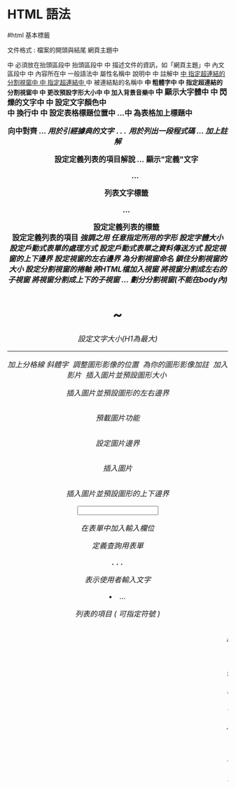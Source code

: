 # HTML 語法
#html
基本標籤

文件格式 <html> </html>: 檔案的開頭與結尾
網頁主題中
<title> </title>中
必須放在抬頭區段中
抬頭區段中
<head> </head>中
描述文件的資訊，如「網頁主題」中
內文區段中
<body> </body>中
內容所在中
一般語法中
屬性名稱中
說明中
<! - -與 - ->中
註解中
<a href target>中
指定超連結的分割視窗中
<a href>中
指定超連結中
<a name=名稱>中
被連結點的名稱中
<b>中
粗體字中
<base target>中
指定超連結的分割視窗中
<basefont size>中
更改預設字形大小中
<bgsound src>中
加入背景音樂中
<big>中
顯示大字體中
<blink>中
閃爍的文字中
<body text link vlink>中
設定文字顏色中
<br>中
換行中
<caption align>中
設定表格標題位置中
<caption>...</caption>中
為表格加上標題中
<center>

向中對齊
<cite>...<cite>
用於引經據典的文字
<code>...</code>
用於列出一段程式碼
<comment>...</comment>
加上註解
<dd>
設定定義列表的項目解說
<dfn>...</dfn>
顯示"定義"文字
<dir>...</dir>
列表文字標籤
<dl>...</dl>
設定定義列表的標籤
<dt>
設定定義列表的項目
<em>
強調之用
<font face>
任意指定所用的字形
<font size>
設定字體大小
<form action>
設定戶動式表單的處理方式
<form method>
設定戶動式表單之資料傳送方式
<frame marginheight>
設定視窗的上下邊界
<frame marginwidth>
設定視窗的左右邊界
<frame name>
為分割視窗命名
<frame noresize>
鎖住分割視窗的大小
<frame scrolling>
設定分割視窗的捲軸
<frame src>
將HTML檔加入視窗
<frameset cols>
將視窗分割成左右的子視窗
<frameset rows>
將視窗分割成上下的子視窗
<frameset>...</frameset>
劃分分割視窗(不能在body內)
<h1>~<h6>
設定文字大小(H1為最大)
<hr>
加上分格線
<i>
斜體字
<img align>
調整圖形影像的位置
<img alt>
為你的圖形影像加註
<img dynsrc loop>
加入影片
<img height width>
插入圖片並預設圖形大小

<img hspace>

插入圖片並預設圖形的左右邊界

<img lowsrc>

預載圖片功能

<img src border>

設定圖片邊界

<img src>

插入圖片

<img vspace>

插入圖片並預設圖形的上下邊界

<input type name value>

在表單中加入輸入欄位

<isindex>

定義查詢用表單

<kbd>...</kbd>

表示使用者輸入文字

<li type>...</li>

列表的項目 ( 可指定符號 )

<marquee>

跑馬燈效果

<menu>...</menu>

條列文字標籤

<meta name="refresh" content url>

自動更新文件內容

<multiple>

可同時選擇多項的列表欄

<noframe>

定義不出現分割視窗的文字

<ol>...</ol>

有序號的列表

<option>

定義表單中列表欄的項目

<p align>

設定對齊方向

<p>

分段

<person>...</person>

顯示人名

<pre>

使用原有排列

<samp>...</samp>

用於引用字

<select>...</select>

在表單中定義列表欄

<small>

顯示小字體

<strike>

文字加橫線

<strong>

用於加強語氣

<sub>

下標字

<sup>

上標字

<table border=n>

調整表格的寬線高度

<table cellpadding>

調整資料欄位之邊界

<table cellspacing>

調整表格線的寬度

<table height>

調整表格的高度

<table width>

調整表格的寬度

<table>...</table>

產生表格的標籤

<td align>

調整表格欄位之左右對齊

<td bgcolor>

設定表格欄位之背景顏色

<td colspan rowspan>

表格欄位的合併

<td nowrap>

設定表格欄位不換行

<td valign>

調整表格欄位之上下對齊

<td width>

調整表格欄位寬度

<td>...</td>

定義表格的資料欄位

<textarea name rows cols>

表單中加入多少列的文字輸入欄

<textarea wrap>

決定文字輸入欄是自動否換行

<th>...</th>

定義表格的標頭欄位

<tr>...</tr>

定義表格美一行

<tt>

打字機字體

<u>

文字加底線

<ul type>...</ul>

無序號的列表 ( 可指定符號 )

<var>...</var>

用於顯示變數